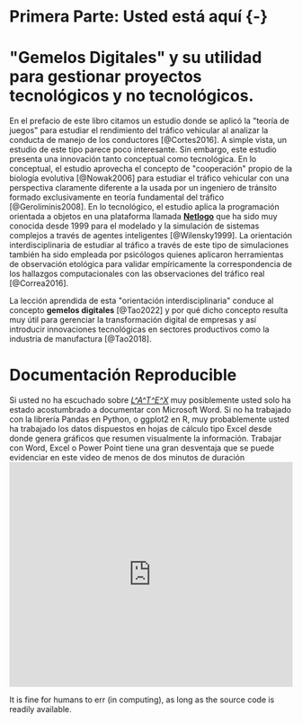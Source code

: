 # Primera Parte: Usted está aquí {-}

# "Gemelos Digitales" y su utilidad para gestionar proyectos tecnológicos y no tecnológicos. 

En el prefacio de este libro citamos un estudio donde se aplicó la "teoría de juegos" para estudiar el rendimiento del tráfico vehicular al analizar la conducta de manejo de los conductores [@Cortes2016]. A simple vista, un estudio de este tipo parece poco interesante. Sin embargo, este estudio presenta una innovación tanto conceptual como tecnológica. En lo conceptual, el estudio aprovecha el concepto de "cooperación" propio de la biología evolutiva [@Nowak2006] para estudiar el tráfico vehicular con una perspectiva claramente diferente a la usada por un ingeniero de tránsito formado exclusivamente en teoría fundamental del tráfico [@Geroliminis2008]. En lo tecnológico, el estudio aplica la programación orientada a objetos en una plataforma llamada [**Netlogo**](https://ccl.northwestern.edu/netlogo/) que ha sido muy conocida desde 1999 para el modelado y la simulación de sistemas complejos a través de agentes inteligentes [@Wilensky1999]. La orientación interdisciplinaria de estudiar al tráfico a través de este tipo de simulaciones también ha sido empleada por psicólogos quienes aplicaron herramientas de observación etológica para validar empíricamente la correspondencia de los hallazgos computacionales con las observaciones del tráfico real [@Correa2016].

La lección aprendida de esta "orientación interdisciplinaria" conduce al concepto **gemelos digitales** [@Tao2022] y por qué dicho concepto resulta muy útil para gerenciar la transformación digital de empresas y así introducir innovaciones tecnológicas en sectores productivos como la industria de manufactura [@Tao2018].



# Documentación Reproducible

Si usted no ha escuchado sobre [_L^A^T^E^X_](https://es.wikipedia.org/wiki/LaTeX) muy posiblemente usted solo ha estado acostumbrado a documentar con Microsoft Word. Si no ha trabajado con la librería Pandas en Python, o ggplot2 en R, muy probablemente usted ha trabajado los datos dispuestos en hojas de cálculo tipo Excel desde donde genera gráficos que resumen visualmente la información. Trabajar con Word, Excel o Power Point tiene una gran desventaja que se puede evidenciar en este video de menos de dos minutos de duración 
    <iframe width="100%" height="400" src="https://www.youtube.com/embed/s3JldKoA0zw?rel=0" frameborder="0" allow="autoplay; encrypted-media" allowfullscreen></iframe>



It is fine for humans to err (in computing), as long as the source code is readily available.

